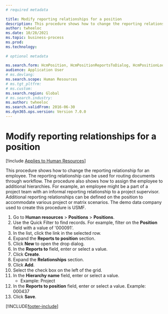 ```yaml
--- 
# required metadata 
 
title: Modify reporting relationships for a position
description: This procedure shows how to change the reporting relationship for an employee. 
author: twheeloc
ms.date: 10/28/2021
ms.topic: business-process 
ms.prod:  
ms.technology:  
 
# optional metadata 
 
ms.search.form: HcmPosition, HcmPositionReportsToDialog, HcmPositionLookup, HcmPersonnelManagementWorkspace
audience: Application User 
# ms.devlang:  
ms.search.scope: Human Resources
# ms.tgt_pltfrm:  
# ms.custom:  
ms.search.region: Global
# ms.search.industry: 
ms.author: twheeloc
ms.search.validFrom: 2016-06-30 
ms.dyn365.ops.version: Version 7.0.0 
---
```

# Modify reporting relationships for a position

[!include [Applies to Human Resources](../includes/applies-to-hr.md)]



This procedure shows how to change the reporting relationship for an employee. The reporting relationship can be used for routing documents through workflow. The procedure also shows how to assign the employee to additional hierarchies. For example, an employee might be a part of a project team with an informal reporting relationship to a project supervisor. Additional reporting relationships can be defined on the position to accommodate various project or matrix scenarios. The demo data company used to create this procedure is USMF.

1. Go to **Human resources** > **Positions** > **Positions**.
2. Use the Quick Filter to find records. For example, filter on the **Position** field with a value of '000091'.
3. In the list, click the link in the selected row.
4. Expand the **Reports to position** section.
5. Click **New** to open the drop dialog.
6. In the **Reports to** field, enter or select a value.
7. Click **Create**.
8. Expand the **Relationships** section.
9. Click **Add**.
10. Select the check box on the left of the grid.
11. In the **Hierarchy name** field, enter or select a value.
    * Example: Project  
12. In the **Reports to position** field, enter or select a value.  Example:  000437
13. Click **Save**.



[!INCLUDE[footer-include](../includes/footer-banner.md)]
